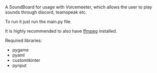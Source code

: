 
A SoundBoard for usage with Voicemeeter, which allows the user to play sounds through discord, teamspeak etc. 

To run it just run the main.py file.

It is highly recommended to also have [ffmpeg](https://ffmpeg.org/) installed.

Required libraries:
- pygame
- pyaml
- customtkinter
- pynput

